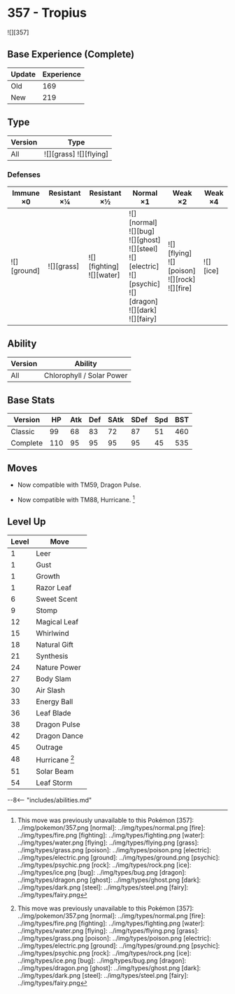 # 357 - Tropius
![][357]

## Base Experience (Complete)

Update | Experience
---    | ---
Old    | 169
New    | 219

## Type

Version | Type
---     | ---
All     | ![][grass]  ![][flying]

### Defenses

Immune ×0       | Resistant ×¼   | Resistant ×½                    | Normal ×1                                                                                                                          | Weak ×2                                                  | Weak ×4
---             | ---            | ---                             | ---                                                                                                                                | ---                                                      | ---
![][ground]<br> | ![][grass]<br> | ![][fighting]<br>![][water]<br> | ![][normal]<br>![][bug]<br>![][ghost]<br>![][steel]<br>![][electric]<br>![][psychic]<br>![][dragon]<br>![][dark]<br>![][fairy]<br> | ![][flying]<br>![][poison]<br>![][rock]<br>![][fire]<br> | ![][ice]<br>

## Ability

Version | Ability
---     | ---
All     | Chlorophyll / Solar Power

## Base Stats

Version  | HP  | Atk | Def | SAtk | SDef | Spd | BST
---      | --- | --- | --- | ---  | ---  | --- | ---
Classic  | 99  | 68  | 83  | 72   | 87   | 51  | 460
Complete | 110 | 95  | 95  | 95   | 95   | 45  | 535

## Moves

 - Now compatible with TM59, Dragon Pulse.

 - Now compatible with TM88, Hurricane. [^1]

## Level Up

Level | Move
---   | ---
1     | Leer
1     | Gust
1     | Growth
1     | Razor Leaf
6     | Sweet Scent
9     | Stomp
12    | Magical Leaf
15    | Whirlwind
18    | Natural Gift
21    | Synthesis
24    | Nature Power
27    | Body Slam
30    | Air Slash
33    | Energy Ball
36    | Leaf Blade
38    | Dragon Pulse
42    | Dragon Dance
45    | Outrage
48    | Hurricane [^1]
51    | Solar Beam
54    | Leaf Storm


--8<-- "includes/abilities.md"

[^1]: This move was previously unavailable to this Pokémon
[357]: ../img/pokemon/357.png
[normal]: ../img/types/normal.png
[fire]: ../img/types/fire.png
[fighting]: ../img/types/fighting.png
[water]: ../img/types/water.png
[flying]: ../img/types/flying.png
[grass]: ../img/types/grass.png
[poison]: ../img/types/poison.png
[electric]: ../img/types/electric.png
[ground]: ../img/types/ground.png
[psychic]: ../img/types/psychic.png
[rock]: ../img/types/rock.png
[ice]: ../img/types/ice.png
[bug]: ../img/types/bug.png
[dragon]: ../img/types/dragon.png
[ghost]: ../img/types/ghost.png
[dark]: ../img/types/dark.png
[steel]: ../img/types/steel.png
[fairy]: ../img/types/fairy.png
